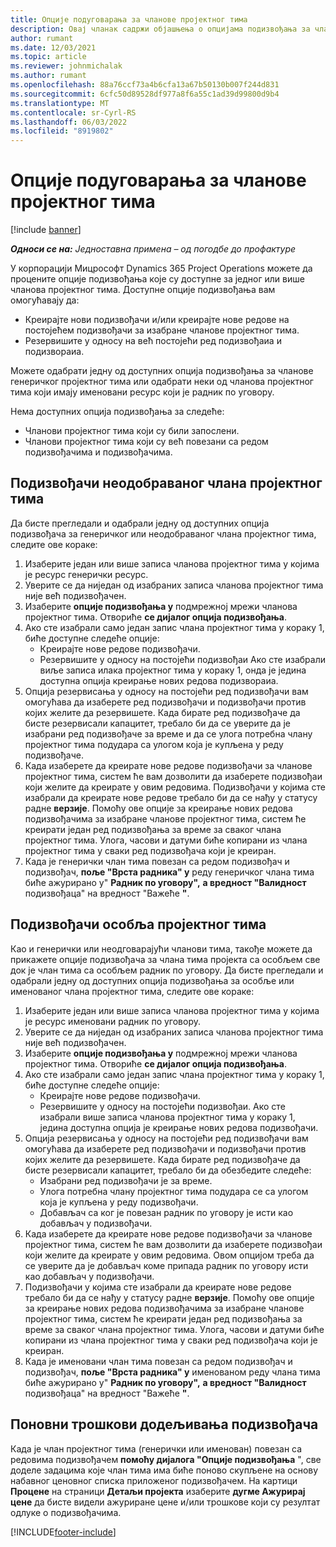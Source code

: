 ```yaml
---
title: Опције подуговарања за чланове пројектног тима
description: Овај чланак садржи објашњења о опцијама подизвођања за чланове пројектног тима у корпорацији Мицрософт Dynamics 365 Project Operations.
author: rumant
ms.date: 12/03/2021
ms.topic: article
ms.reviewer: johnmichalak
ms.author: rumant
ms.openlocfilehash: 88a76ccf73a4b6cfa13a67b50130b007f244d831
ms.sourcegitcommit: 6cfc50d89528df977a8f6a55c1ad39d99800d9b4
ms.translationtype: MT
ms.contentlocale: sr-Cyrl-RS
ms.lasthandoff: 06/03/2022
ms.locfileid: "8919802"
---
```

# <a name="subcontracting-options-for-project-team-members"></a>Опције подуговарања за чланове пројектног тима

[!include [banner](../../includes/dataverse-preview.md)]

_**Односи се на:** Једноставна примена – од погодбе до профактуре_

У корпорацији Мицрософт Dynamics 365 Project Operations можете да процените опције подизвођања које су доступне за једног или више чланова пројектног тима. Доступне опције подизвођања вам омогућавају да:

- Креирајте нови подизвођачи и/или креирајте нове редове на постојећем подизвођачи за изабране чланове пројектног тима. 
- Резервишите у односу на већ постојећи ред подизвођаиа и подизвораиа. 

Можете одабрати једну од доступних опција подизвођања за чланове генеричког пројектног тима или одабрати неки од чланова пројектног тима који имају именовани ресурс који је радник по уговору. 

Нема доступних опција подизвођања за следеће:

- Чланови пројектног тима који су били запослени. 
- Чланови пројектног тима који су већ повезани са редом подизвођачима и подизвођачима. 

## <a name="subcontracting-an-unstaffed-project-team-member"></a>Подизвођачи неодобраваног члана пројектног тима

Да бисте прегледали и одабрали једну од доступних опција подизвођача за генеричког или неодобраваног члана пројектног тима, следите ове кораке:

1. Изаберите један или више записа чланова пројектног тима у којима је ресурс генерички ресурс.
2. Уверите се да ниједан од изабраних записа чланова пројектног тима није већ подизвођачен. 
3. Изаберите **опције подизвођања у** подмрежној мрежи чланова пројектног тима. Отвориће **се дијалог опција подизвођања**. 
4. Ако сте изабрали само један запис члана пројектног тима у кораку 1, биће доступне следеће опције:
    - Креирајте нове редове подизвођачи. 
    - Резервишите у односу на постојећи подизвођаи Ако сте изабрали виље записа илака пројектног тима у кораку 1, онда је једина доступна опција креирање нових редова подизвораиа.
5. Опција резервисања у односу на постојећи ред подизвођачи вам омогућава да изаберете ред подизвођачи и подизвођачи против којих желите да резервишете. Када бирате ред подизвођаче да бисте резервисали капацитет, требало би да се уверите да је изабрани ред подизвођаче за време и да се улога потребна члану пројектног тима подудара са улогом која је купљена у реду подизвођаче.
6. Када изаберете да креирате нове редове подизвођачи за чланове пројектног тима, систем ће вам дозволити да изаберете подизвођаи који желите да креирате у овим редовима. Подизвођачи у којима сте изабрали да креирате нове редове требало би да се нађу у статусу радне **верзије**. Помоћу ове опције за креирање нових редова подизвођачима за изабране чланове пројектног тима, систем ће креирати један ред подизвођања за време за сваког члана пројектног тима. Улога, часови и датуми биће копирани из члана пројектног тима у сваки ред подизвођача који је креиран. 
7. Када је генерички члан тима повезан са редом подизвођач и подизвођач, **поље "Врста радника" у** реду генеричког члана тима биће ажурирано у" **Радник по уговору",** **а вредност "Валидност** подизвођаца" на вредност "Важеће **"**.

## <a name="subcontracting-a-staffed-project-team-member"></a>Подизвођачи особља пројектног тима

Као и генерички или неодговарајући чланови тима, такође можете да прикажете опције подизвођача за члана тима пројекта са особљем све док је члан тима са особљем радник по уговору. Да бисте прегледали и одабрали једну од доступних опција подизвођања за особље или именованог члана пројектног тима, следите ове кораке:

1. Изаберите један или више записа чланова пројектног тима у којима је ресурс именовани радник по уговору.
2. Уверите се да ниједан од изабраних записа чланова пројектног тима није већ подизвођачен. 
3. Изаберите **опције подизвођања у** подмрежној мрежи чланова пројектног тима. Отвориће **се дијалог опција подизвођања**. 
4. Ако сте изабрали само један запис члана пројектног тима у кораку 1, биће доступне следеће опције:
      - Креирајте нове редове подизвођачи.
      - Резервишите у односу на постојећи подизвођаи.
  Ако сте изабрали више записа чланова пројектног тима у кораку 1, једина доступна опција је креирање нових редова подизвођачи.
5. Опција резервисања у односу на постојећи ред подизвођачи вам омогућава да изаберете ред подизвођачи и подизвођачи против којих желите да резервишете. Када бирате ред подизвођаче да бисте резервисали капацитет, требало би да обезбедите следеће:
      - Изабрани ред подизвођачи је за време. 
      - Улога потребна члану пројектног тима подудара се са улогом која је купљена у реду подизвођачи. 
      - Добављач са ког је повезан радник по уговору је исти као добављач у подизвођачи.
6. Када изаберете да креирате нове редове подизвођачи за чланове пројектног тима, систем ће вам дозволити да изаберете подизвођаи који желите да креирате у овим редовима. Овом опцијом треба да се уверите да је добављач коме припада радник по уговору исти као добављач у подизвођачи. 
7. Подизвођачи у којима сте изабрали да креирате нове редове требало би да се нађу у статусу радне **верзије**. Помоћу ове опције за креирање нових редова подизвођачима за изабране чланове пројектног тима, систем ће креирати један ред подизвођања за време за сваког члана пројектног тима. Улога, часови и датуми биће копирани из члана пројектног тима у сваки ред подизвођача који је креиран.  
8. Када је именовани члан тима повезан са редом подизвођач и подизвођач, **поље "Врста радника" у** именованом реду члана тима биће ажурирано у" **Радник по уговору",** **а вредност "Валидност** подизвођаца" на вредност "Важеће **"**.

## <a name="re-costing-subcontractor-assignments"></a>Поновни трошкови додељивања подизвођача

Када је члан пројектног тима (генерички или именован) повезан са редовима подизвођачем **помоћу дијалога "Опције подизвођања** ", све доделе задацима које члан тима има биће поново скупљене на основу набавног ценовног списка приложеног подизвођачем. На картици **Процене** на страници **Детаљи пројекта** изаберите **дугме Ажурирај цене** да бисте видели ажуриране цене и/или трошкове који су резултат одлуке о подизвођачима.

[!INCLUDE[footer-include](../../includes/footer-banner.md)]
